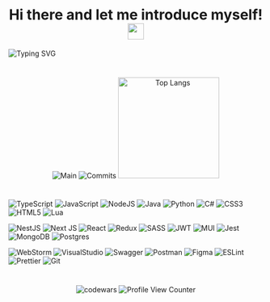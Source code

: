 <div align='center'
  <video playsinline mute src='https://media.giphy.com/media/Bzzb92NKwUOj0FjQOd/giphy.gif' />
</div>
<h1 align="center">
  Hi there and let me introduce myself! <img src="https://github.com/blackcater/blackcater/raw/main/images/Hi.gif" height="32"/>
</h1>

![Typing SVG](https://readme-typing-svg.demolab.com?font=Inconsolata&weight=600&size=27&pause=1000&color=9515EE&center=true&vCenter=true&random=false&width=900&lines=I'm+Frontend-developer+with+stack%3A;TypeScript%2C+Next%2C+Nest%2C+Redux%2C+MongoDB+)
#

<div align="center">
  <img alt='Main' src='https://github-profile-summary-cards.vercel.app/api/cards/profile-details?username=IUnknown404I&theme=solarized_dark' />
  <img alt='Commits' src='https://github-profile-summary-cards.vercel.app/api/cards/productive-time?username=IUnknown404I&theme=solarized_dark' />
  <img alt='Top Langs' height="200px" src='https://github-readme-stats.vercel.app/api/top-langs/?username=IUnknown404I&layout=compact&theme=vue-dark&langs_count=8' />
</div>

<!-- ![Main](https://github-profile-summary-cards.vercel.app/api/cards/profile-details?username=IUnknown404I&theme=solarized_dark) -->
<!-- ![Commits](https://github-profile-summary-cards.vercel.app/api/cards/productive-time?username=IUnknown404I&theme=solarized_dark) -->
<!-- ![Top Langs](https://github-readme-stats.vercel.app/api/top-langs/?username=IUnknown404I&layout=compact&theme=vue-dark&langs_count=8) -->
<!-- ![Top Langs](https://github-profile-summary-cards.vercel.app/api/cards/repos-per-language?username=IUnknown404I&theme=solarized_dark) -->
<!-- ![](https://github-readme-stats.vercel.app/api/top-langs/?username=IUnknown404I&theme=blue-green) -->
<!-- [![codewars](https://www.codewars.com/users/IUnknown404I/badges/small)](https://www.codewars.com/users/IUnknown404I) -->
<!-- ![Profile View Counter](https://komarev.com/ghpvc/?username=IUnknown404I) -->
<!-- ![Codewars](https://github.r2v.ch/codewars?user=IUnknown404I&name=true&top_languages=true&stroke=%23b362ff&stroke=%23BB432C&theme=solarized_dark) 
# -->
<!-- [![Anurag's GitHub stats](https://github-readme-stats.vercel.app/api?username=IUnknown404I&show_icons=true&theme=radical)](https://github.com/anuraghazra/github-readme-stats) -->
<!-- [![GitHub Streak](https://github-readme-streak-stats.herokuapp.com/?user=IUnknown404I)](https://git.io/streak-stats) -->
<!-- [![Top Langs](https://github-readme-stats.vercel.app/api/top-langs/?username=IUnknown404I&layout=compact)](https://github.com/anuraghazra/github-readme-stats) -->

<!-- [![Ashutosh's github activity graph](https://activity-graph.herokuapp.com/graph?username=IUnknown404I)](https://github.com/IUnknown404I/github-readme-activity-graph) -->
#
![TypeScript](https://img.shields.io/badge/typescript-%23007ACC.svg?style=for-the-badge&logo=typescript&logoColor=white)
![JavaScript](https://img.shields.io/badge/javascript-%23323330.svg?style=for-the-badge&logo=javascript&logoColor=%23F7DF1E)
![NodeJS](https://img.shields.io/badge/node.js-6DA55F?style=for-the-badge&logo=node.js&logoColor=white)
![Java](https://img.shields.io/badge/java-%23ED8B00.svg?style=for-the-badge&logo=java&logoColor=white)
![Python](https://img.shields.io/badge/python-3670A0?style=for-the-badge&logo=python&logoColor=ffdd54)
![C#](https://img.shields.io/badge/c%23-%23239120.svg?style=for-the-badge&logo=c-sharp&logoColor=white)
![CSS3](https://img.shields.io/badge/css3-%231572B6.svg?style=for-the-badge&logo=css3&logoColor=white)
![HTML5](https://img.shields.io/badge/html5-%23E34F26.svg?style=for-the-badge&logo=html5&logoColor=white)
![Lua](https://img.shields.io/badge/lua-%232C2D72.svg?style=for-the-badge&logo=lua&logoColor=white)

![NestJS](https://img.shields.io/badge/nestjs-%23E0234E.svg?style=for-the-badge&logo=nestjs&logoColor=white)
![Next JS](https://img.shields.io/badge/Next-black?style=for-the-badge&logo=next.js&logoColor=white)
![React](https://img.shields.io/badge/react-%2320232a.svg?style=for-the-badge&logo=react&logoColor=%2361DAFB)
![Redux](https://img.shields.io/badge/redux-%23593d88.svg?style=for-the-badge&logo=redux&logoColor=white)
![SASS](https://img.shields.io/badge/SASS-hotpink.svg?style=for-the-badge&logo=SASS&logoColor=white)
![JWT](https://img.shields.io/badge/JWT-black?style=for-the-badge&logo=JSON%20web%20tokens)
![MUI](https://img.shields.io/badge/MUI-%230081CB.svg?style=for-the-badge&logo=mui&logoColor=white)
![Jest](https://img.shields.io/badge/Jest-323330?style=for-the-badge&logo=Jest&logoColor=white)
![MongoDB](https://img.shields.io/badge/MongoDB-4EA94B?style=for-the-badge&logo=mongodb&logoColor=white)
![Postgres](https://img.shields.io/badge/postgres-%23316192.svg?style=for-the-badge&logo=postgresql&logoColor=white)

![WebStorm](https://img.shields.io/badge/WebStorm-000000?style=for-the-badge&logo=WebStorm&logoColor=white)
![VisualStudio](https://img.shields.io/badge/Visual_Studio-5C2D91?style=for-the-badge&logo=visual%20studio&logoColor=white)
![Swagger](https://img.shields.io/badge/-Swagger-%23Clojure?style=for-the-badge&logo=swagger&logoColor=white)
![Postman](https://img.shields.io/badge/Postman-FF6C37?style=for-the-badge&logo=postman&logoColor=white)
![Figma](https://img.shields.io/badge/Figma-F24E1E?style=for-the-badge&logo=figma&logoColor=white)
![ESLint](https://img.shields.io/badge/eslint-3A33D1?style=for-the-badge&logo=eslint&logoColor=white)
![Prettier](https://img.shields.io/badge/prettier-1A2C34?style=for-the-badge&logo=prettier&logoColor=F7BA3E)
![Git](https://img.shields.io/badge/GIT-E44C30?style=for-the-badge&logo=git&logoColor=white)
#

<div align="center">
  <img alt='codewars' src='https://www.codewars.com/users/IUnknown404I/badges/small' />
  <img alt='Profile View Counter' src='https://komarev.com/ghpvc/?username=IUnknown404I' />
</div>

<!-- ![Postgres](https://img.shields.io/badge/postgres-%23316192.svg?style=for-the-badge&logo=postgresql&logoColor=white) -->
<!-- ![Bootstrap](https://img.shields.io/badge/bootstrap-%23563D7C.svg?style=for-the-badge&logo=bootstrap&logoColor=white) -->
<!-- ![Express.js](https://img.shields.io/badge/express.js-%23404d59.svg?style=for-the-badge&logo=express&logoColor=%2361DAFB) -->

<!-- ![WebStorm](https://img.shields.io/badge/webstorm-143?style=for-the-badge&logo=webstorm&logoColor=white&color=black) -->
<!-- ![Visual Studio](https://img.shields.io/badge/Visual%20Studio-5C2D91.svg?style=for-the-badge&logo=visual-studio&logoColor=white) -->
<!-- ![IntelliJ IDEA](https://img.shields.io/badge/IntelliJIDEA-000000.svg?style=for-the-badge&logo=intellij-idea&logoColor=white) -->
<!-- ![NetBeans IDE](https://img.shields.io/badge/NetBeansIDE-1B6AC6.svg?style=for-the-badge&logo=apache-netbeans-ide&logoColor=white) -->
<!-- ![Jupyter Notebook](https://img.shields.io/badge/jupyter-%23FA0F00.svg?style=for-the-badge&logo=jupyter&logoColor=white) -->
<!-- ![Qt](https://img.shields.io/badge/Qt-%23217346.svg?style=for-the-badge&logo=Qt&logoColor=white) -->
